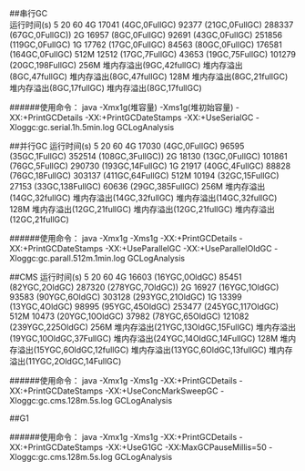 ##串行GC		
    运行时间(s)          5	                    20	                             60
     4G         17041 (4GC,0FullGC)       92377 (21GC,0FullGC)         288337 (67GC,0FullGC))
     2G         16957 (8GC,0FullGC)       92691 (43GC,0FullGC)         251856 (119GC,0FullGC)
     1G         17762 (17GC,0FullGC)      84563 (80GC,0FullGC)         176581 (164GC,0FullGC)
    512M        12512 (17GC,7FullGC)      43653 (19GC,75FullGC)        101279 (20GC,198FullGC)
    256M       堆内存溢出(9GC,42fullGC)   堆内存溢出(8GC,47fullGC)       堆内存溢出(8GC,47fullGC)
    128M       堆内存溢出(8GC,21fullGC)   堆内存溢出(8GC,17fullGC)       堆内存溢出(8GC,17fullGC)
    
   ######使用命令：
    java -Xmx1g(堆容量) -Xms1g(堆初始容量) -XX:+PrintGCDetails -XX:+PrintGCDateStamps -XX:+UseSerialGC -Xloggc:gc.serial.1h.5min.log GCLogAnalysis

##并行GC
    运行时间(s)	        5                         20                             60
     4G         17030 (4GC,0FullGC)	       96595 (35GC,1FullGC)         352514 (108GC,3FullGC))
     2G         18130 (13GC,0FullGC)      101861 (76GC,5FullGC)         290730 (193GC,14FullGC)
     1G         21917 (40GC,4FullGC)       88828 (76GC,18FullGC)        303137 (411GC,64FullGC)
    512M        10194 (32GC,15FullGC)      27153 (33GC,138FullGC)       60636 (29GC,385FullGC)
    256M	   堆内存溢出(14GC,32fullGC)  堆内存溢出(14GC,32fullGC)       堆内存溢出(14GC,32fullGC)
    128M	   堆内存溢出(12GC,21fullGC)  堆内存溢出(12GC,21fullGC)       堆内存溢出(12GC,21fullGC)

######使用命令：
    java -Xmx1g -Xms1g -XX:+PrintGCDetails -XX:+PrintGCDateStamps -XX:+UseParallelGC -XX:+UseParallelOldGC -Xloggc:gc.parall.512m.1min.log GCLogAnalysis

##CMS
    运行时间(s)	        5                                  20                                   60
     4G         16603 (16YGC,0OldGC)    	       85451 (82YGC,2OldGC)                 287320 (278YGC,7OldGC))
     2G         16927 (16YGC,1OldGC)               93583 (90YGC,6OldGC)                 303128 (293YGC,21OldGC)
     1G         13399 (13YGC,4OldGC)               98995 (95YGC,45OldGC)                253477 (245YGC,117OldGC)
    512M        10473 (20YGC,10OldGC)              37982 (78YGC,65OldGC)                121082 (239YGC,225OldGC)
    256M	   堆内存溢出(21YGC,13OldGC,15FullGC)  堆内存溢出(19YGC,10OldGC,37FullGC)    堆内存溢出(24YGC,14OldGC,14FullGC)
    128M	   堆内存溢出(15YGC,6OldGC,12fullGC)   堆内存溢出(13YGC,6OldGC,13fullGC)     堆内存溢出(11YGC,2OldGC,14FullGC)

######使用命令：
    java -Xmx1g -Xms1g -XX:+PrintGCDetails -XX:+PrintGCDateStamps -XX:+UseConcMarkSweepGC -Xloggc:gc.cms.128m.5s.log GCLogAnalysis 

##G1

######使用命令：
    java -Xmx1g -Xms1g -XX:+PrintGCDetails -XX:+PrintGCDateStamps -XX:+UseG1GC -XX:MaxGCPauseMillis=50 -Xloggc:gc.cms.128m.5s.log GCLogAnalysis